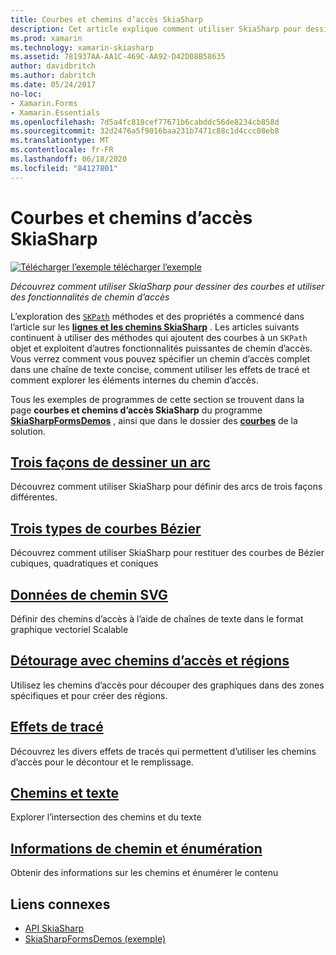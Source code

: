 ```yaml
---
title: Courbes et chemins d’accès SkiaSharp
description: Cet article explique comment utiliser SkiaSharp pour dessiner des courbes et utiliser des fonctionnalités de chemin d’accès dans des Xamarin.Forms applications, et illustre cela avec un exemple de code.
ms.prod: xamarin
ms.technology: xamarin-skiasharp
ms.assetid: 781937AA-AA1C-469C-AA92-D42D08B58635
author: davidbritch
ms.author: dabritch
ms.date: 05/24/2017
no-loc:
- Xamarin.Forms
- Xamarin.Essentials
ms.openlocfilehash: 7d5a4fc818cef77671b6cabddc56de8234cb858d
ms.sourcegitcommit: 32d2476a5f9016baa231b7471c88c1d4ccc08eb8
ms.translationtype: MT
ms.contentlocale: fr-FR
ms.lasthandoff: 06/18/2020
ms.locfileid: "84127801"
---
```

# <a name="skiasharp-curves-and-paths"></a>Courbes et chemins d’accès SkiaSharp

[![Télécharger ](~/media/shared/download.png) l’exemple télécharger l’exemple](https://docs.microsoft.com/samples/xamarin/xamarin-forms-samples/skiasharpforms-demos)

_Découvrez comment utiliser SkiaSharp pour dessiner des courbes et utiliser des fonctionnalités de chemin d’accès_

L’exploration des [`SKPath`](xref:SkiaSharp.SKPath) méthodes et des propriétés a commencé dans l’article sur les [**lignes et les chemins SkiaSharp**](../paths/index.md) . Les articles suivants continuent à utiliser des méthodes qui ajoutent des courbes à un `SKPath` objet et exploitent d’autres fonctionnalités puissantes de chemin d’accès. Vous verrez comment vous pouvez spécifier un chemin d’accès complet dans une chaîne de texte concise, comment utiliser les effets de tracé et comment explorer les éléments internes du chemin d’accès.

Tous les exemples de programmes de cette section se trouvent dans la page **courbes et chemins d’accès SkiaSharp** du programme [**SkiaSharpFormsDemos**](https://docs.microsoft.com/samples/xamarin/xamarin-forms-samples/skiasharpforms-demos) , ainsi que dans le dossier des [**courbes**](https://github.com/xamarin/xamarin-forms-samples/tree/master/SkiaSharpForms/Demos/Demos/SkiaSharpFormsDemos/Curves) de la solution.

## <a name="three-ways-to-draw-an-arc"></a>[Trois façons de dessiner un arc](arcs.md)

Découvrez comment utiliser SkiaSharp pour définir des arcs de trois façons différentes.

## <a name="three-types-of-bzier-curves"></a>[Trois types de courbes Bézier](beziers.md)

Découvrez comment utiliser SkiaSharp pour restituer des courbes de Bézier cubiques, quadratiques et coniques

## <a name="svg-path-data"></a>[Données de chemin SVG](path-data.md)

Définir des chemins d’accès à l’aide de chaînes de texte dans le format graphique vectoriel Scalable

## <a name="clipping-with-paths-and-regions"></a>[Détourage avec chemins d’accès et régions](clipping.md)

Utilisez les chemins d’accès pour découper des graphiques dans des zones spécifiques et pour créer des régions.

## <a name="path-effects"></a>[Effets de tracé](effects.md)

Découvrez les divers effets de tracés qui permettent d’utiliser les chemins d’accès pour le décontour et le remplissage.

## <a name="paths-and-text"></a>[Chemins et texte](text-paths.md)

Explorer l’intersection des chemins et du texte

## <a name="path-information-and-enumeration"></a>[Informations de chemin et énumération](information.md)

Obtenir des informations sur les chemins et énumérer le contenu

## <a name="related-links"></a>Liens connexes

- [API SkiaSharp](https://docs.microsoft.com/dotnet/api/skiasharp)
- [SkiaSharpFormsDemos (exemple)](https://docs.microsoft.com/samples/xamarin/xamarin-forms-samples/skiasharpforms-demos)
